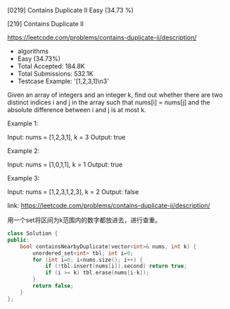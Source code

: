 [0219] Contains Duplicate II                                        Easy   (34.73 %)

<!--front-->	
[219] Contains Duplicate II  

https://leetcode.com/problems/contains-duplicate-ii/description/

* algorithms
* Easy (34.73%)
* Total Accepted:    184.8K
* Total Submissions: 532.1K
* Testcase Example:  '[1,2,3,1]\n3'

Given an array of integers and an integer k, find out whether there are two distinct indices i and j in the array such that nums[i] = nums[j] and the absolute difference between i and j is at most k.


Example 1:


Input: nums = [1,2,3,1], k = 3
Output: true



Example 2:


Input: nums = [1,0,1,1], k = 1
Output: true



Example 3:


Input: nums = [1,2,3,1,2,3], k = 2
Output: false










<!--back-->

link: https://leetcode.com/problems/contains-duplicate-ii/description/

用一个set将区间为k范围内的数字都放进去，进行查重。

```cpp
class Solution {
public:
    bool containsNearbyDuplicate(vector<int>& nums, int k) {
        unordered_set<int> tbl; int i=0;
        for (int i=0; i<nums.size(); i++) {
            if (!tbl.insert(nums[i]).second) return true;
            if (i >= k) tbl.erase(nums[i-k]);
        }
        return false;
    }
};
```


